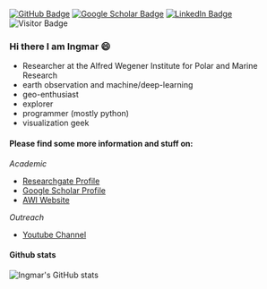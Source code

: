[![GitHub Badge](https://img.shields.io/github/followers/initze?style=social)](https://github.com/initze?tab=followers)
[![Google Scholar Badge](https://img.shields.io/badge/Google-Scholar-lightgrey)](https://scholar.google.com/citations?user=efPKbzUAAAAJ)
[![LinkedIn Badge](https://img.shields.io/badge/My-LinkedIn-blue)](https://www.linkedin.com/in/ingmar-nitze-99508045)
![Visitor Badge](https://visitor-badge.laobi.icu/badge?page_id=initze.initze)

### Hi there I am Ingmar :smile:

* Researcher at the Alfred Wegener Institute for Polar and Marine Research
* earth observation and machine/deep-learning
* geo-enthusiast 
* explorer
* programmer (mostly python)
* visualization geek

#### Please find some more information and stuff on:

*Academic*
- [Researchgate Profile](https://www.researchgate.net/profile/Ingmar-Nitze)
- [Google Scholar Profile](https://scholar.google.com/citations?user=efPKbzUAAAAJ)
- [AWI Website](https://www.awi.de/en/about-us/organisation/staff/single-view/ingmar-nitze.html)

*Outreach*
- [Youtube Channel](https://www.youtube.com/channel/UC_DIYSKU9J1zxPtfSYDGFxQ)

#### Github stats

![Ingmar's GitHub stats](https://github-readme-stats.vercel.app/api?username=initze&show_icons=true)

